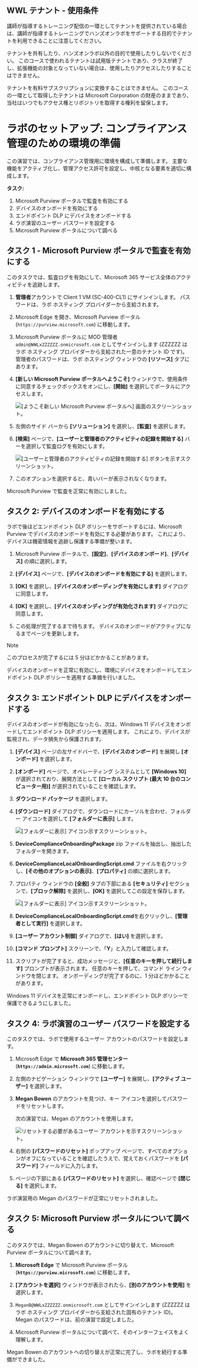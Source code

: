 ## WWL テナント - 使用条件

講師が指導するトレーニング配信の一環としてテナントを提供されている場合は、講師が指導するトレーニングでハンズオンラボをサポートする目的でテナントを利用できることに注意してください。

テナントを共有したり、ハンズオンラボ以外の目的で使用したりしないでください。 このコースで使われるテナントは試用版テナントであり、クラスが終了し、拡張機能の対象となっていない場合は、使用したりアクセスしたりすることはできません。

テナントを有料サブスクリプションに変換することはできません。 このコースの一環として取得したテナントは Microsoft Corporation の財産のままであり、当社はいつでもアクセス権とリポジトリを取得する権利を留保します。

# ラボのセットアップ: コンプライアンス管理のための環境の準備

この演習では、コンプライアンス管理用に環境を構成して準備します。 主要な機能をアクティブ化し、管理アクセス許可を設定し、中核となる要素を適切に構成します。

**タスク:**

1. Microsoft Purview ポータルで監査を有効にする
1. デバイスのオンボードを有効にする
1. エンドポイント DLP にデバイスをオンボードする
1. ラボ演習のユーザー パスワードを設定する
1. Microsoft Purview ポータルについて調べる

## タスク 1 - Microsoft Purview ポータルで監査を有効にする

このタスクでは、監査ログを有効にして、Microsoft 365 サービス全体のアクティビティを追跡します。

1. **管理者**アカウントで Client 1 VM (SC-400-CL1) にサインインします。 パスワードは、ラボ ホスティング プロバイダーから支給されます。

1. Microsoft Edge を開き、Microsoft Purview ポータル (`https://purview.microsoft.com`) に移動します。

1. Microsoft Purview ポータルに MOD 管理者 `admin@WWLxZZZZZZ.onmicrosoft.com` としてサインインします (ZZZZZZ はラボ ホスティング プロバイダーから支給された一意のテナント ID です)。 管理者のパスワードは、ラボ ホスティング ウィンドウの **[リソース]** タブにあります。

1. **[新しい Microsoft Purview ポータルへようこそ]** ウィンドウで、使用条件に同意するチェックボックスをオンにし、**[開始]** を選択してポータルにアクセスします。

    ![[ようこそ新しい Microsoft Purview ポータルへ] 画面のスクリーンショット。](../Media/new-purview-portal-get-started.png)

1. 左側のサイド バーから **[ソリューション]** を選択し、**[監査]** を選択します。

1. **[検索]** ページで、**[ユーザーと管理者のアクティビティの記録を開始する]** バーを選択して監査ログを有効にします。

    ![[ユーザーと管理者のアクティビティの記録を開始する] ボタンを示すスクリーンショット。](../Media/enable-audit-button.png)

1. このオプションを選択すると、青いバーが表示されなくなります。

Microsoft Purview で監査を正常に有効にしました。

## タスク 2: デバイスのオンボードを有効にする

ラボで後ほどエンドポイント DLP ポリシーをサポートするには、Microsoft Purview でデバイスのオンボードを有効にする必要があります。 これにより、デバイスは機密情報を追跡し保護する準備が整います。

1. Microsoft Purview ポータルで、**[設定]**、**[デバイスのオンボード]**、**[デバイス]** の順に選択します。

1. **[デバイス]** ページで、**[デバイスのオンボードを有効にする]** を選択します。

1. **[OK]** を選択し、**[デバイスのオンボーディングを有効にします]** ダイアログに同意します。

1. **[OK]** を選択し、**[デバイスのオンディングが有効化されます]** ダイアログに同意します。

1. この処理が完了するまで待ちます。 デバイスのオンボードがアクティブになるまでページを更新します。

>[!note]
>このプロセスが完了するには 5 分ほどかかることがあります。

デバイスのオンボードを正常に有効にし、環境にデバイスをオンボードしてエンドポイント DLP ポリシーを適用する準備を行いました。

## タスク 3: エンドポイント DLP にデバイスをオンボードする

デバイスのオンボードが有効になったら、次は、Windows 11 デバイスをオンボードしてエンドポイント DLP ポリシーを適用します。 これにより、デバイスが監視され、データ損失から保護されます。

1. **[デバイス]** ページの左サイドバーで、**[デバイスのオンボード]** を展開し **[オンボード]** を選択します。

1. **[オンボード]** ページで、オペレーティング システムとして **[Windows 10]** が選択されており、展開方法として **[ローカル スクリプト (最大 10 台のコンピューター用)]** が選択されていることを確認します。

1. **ダウンロード パッケージ** を選択します。

1. **[ダウンロード]** ダイアログで、ダウンロードにカーソルを合わせ、フォルダー アイコンを選択して **[フォルダーに表示]** します。

   ![[フォルダーに表示] アイコン示すスクリーンショット。](../Media/show-in-folder.png)

1. **DeviceComplianceOnboardingPackage** zip ファイルを抽出し、抽出したフォルダーを開きます。

1. **DeviceComplianceLocalOnboardingScript.cmd** ファイルを右クリックし、**[その他のオプションの表示]**、**[プロパティ]** の順に選択します。

1. プロパティ ウィンドウの **[全般]** タブの下部にある **[セキュリティ]** セクションで、**[ブロック解除]** を選択し、**[OK]** を選択してこの設定を保存します。

   ![[フォルダーに表示] アイコン示すスクリーンショット。](../Media/unblock-file.png)

1. **DeviceComplianceLocalOnboardingScript.cmd**を右クリックし、**[管理者として実行]** を選択します。

1. **[ユーザー アカウント制御]** ダイアログで、**[はい]** を選択します。

1. **[コマンド プロンプト]** スクリーンで、「**Y**」と入力して確認します。

1. スクリプトが完了すると、成功メッセージと、**[任意のキーを押して続行します]** プロンプトが表示されます。 任意のキーを押して、コマンド ライン ウィンドウを閉じます。 オンボーディングが完了するのに、1 分ほどかかることがあります。

Windows 11 デバイスを正常にオンボードし、エンドポイント DLP ポリシーで保護できるようにしました。

## タスク 4: ラボ演習のユーザー パスワードを設定する

このタスクでは、ラボで使用するユーザー アカウントのパスワードを設定します。

1. Microsoft Edge で **Microsoft 365 管理センター** (**`https://admin.microsoft.com`**) に移動します。

1. 左側のナビゲーション ウィンドウで **[ユーザー]** を展開し、**[アクティブ ユーザー]** を選択します。

1. **Megan Bowen** のアカウントを見つけ、キー アイコンを選択してパスワードをリセットします。

   次の演習では、Megan のアカウントを使用します。

   ![リセットする必要があるユーザー アカウントを示すスクリーンショット。](../Media/reset-password-button-megan.png)

1. 右側の **[パスワードのリセット]** ポップアップ ページで、すべてのオプションがオフになっていることを確認したうえで、覚えておくパスワードを **[パスワード]** フィールドに入力します。

1. ページの下部にある **[パスワードのリセット]** を選択し、確認ページで **[閉じる]** を選択します。

ラボ演習用の Megan のパスワードが正常にリセットされました。

## タスク 5: Microsoft Purview ポータルについて調べる

このタスクでは、Megan Bowen のアカウントに切り替えて、Microsoft Purview ポータルについて調べます。

1. **Microsoft Edge** で Microsoft Purview ポータル (**`https://purview.microsoft.com`**) に移動します。

1. **[アカウントを選択]** ウィンドウが表示されたら、**[別のアカウントを使用]** を選択します。

1. `MeganB@WWLxZZZZZZ.onmicrosoft.com` としてサインインします (ZZZZZZ はラボ ホスティング プロバイダーから支給された固有のテナント ID)。 Megan のパスワードは、前の演習で設定しました。

1. Microsoft Purview ポータルについて調べて、そのインターフェイスをよく理解します。

Megan Bowen のアカウントへの切り替えが正常に完了し、ラボを続行する準備ができました。
